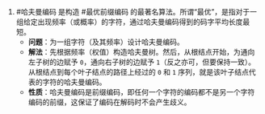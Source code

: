 1. #哈夫曼编码 是构造 #最优前缀编码 的最著名算法。所谓“最优”，是指对于一组给定出现频率（或概率）的字符，通过哈夫曼编码得到的码字平均长度最短。
    *   **问题**：为一组字符（及其频率）设计哈夫曼编码。
    *   **解法**：先根据频率（权值）构造哈夫曼树。然后，从根结点开始，为通向左子树的边赋予 `0`，通向右子树的边赋予 `1`（反之亦可，但要保持一致）。从根结点到每个叶子结点的路径上经过的 `0` 和 `1` 序列，就是该叶子结点代表的字符的哈夫曼编码。
    *   **性质**：哈夫曼编码是前缀编码，即任何一个字符的编码都不是另一个字符编码的前缀，这保证了编码在解码时不会产生歧义。
